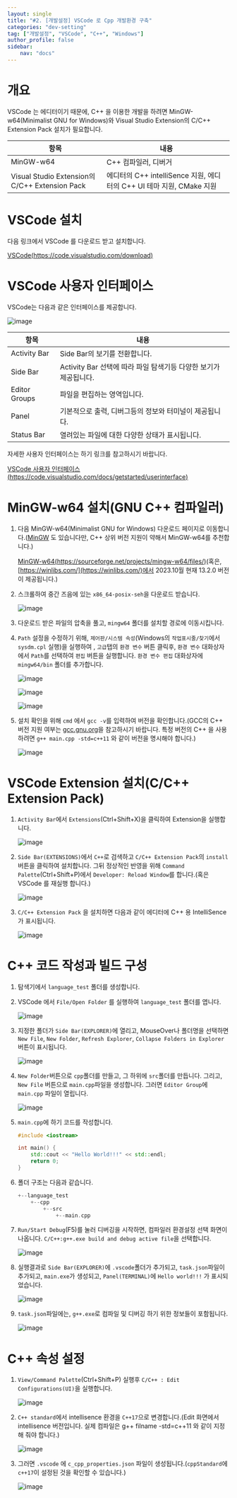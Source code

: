 ```yaml
---
layout: single
title: "#2. [개발설정] VSCode 로 Cpp 개발환경 구축"
categories: "dev-setting"
tag: ["개발설정", "VSCode", "C++", "Windows"]
author_profile: false
sidebar: 
    nav: "docs"
---
```


# 개요
VSCode 는 에디터이기 때문에, C++ 을 이용한 개발을 하려면 MinGW-w64(Minimalist GNU for Windows)와 Visual Studio Extension의 C/C++ Extension Pack 설치가 필요합니다.

|항목|내용|
|--|--|
|MinGW-w64|C++ 컴파일러, 디버거|
|Visual Studio Extension의 C/C++ Extension Pack|에디터의 C++ intelliSence 지원, 에디터의 C++ UI 테마 지원, CMake 지원|

# VSCode 설치

다음 링크에서 VSCode 를 다운로드 받고 설치합니다.

[VSCode(https://code.visualstudio.com/download)](https://code.visualstudio.com/download)

# VSCode 사용자 인터페이스

VSCode는 다음과 같은 인터페이스를 제공합니다.

![image](https://github.com/tango1202/tango1202.github.io/assets/133472501/73f52133-ffa0-46cf-b4c7-072ae90c0533)

|항목|내용|
|--|--|
|Activity Bar|Side Bar의 보기를 전환합니다.|
|Side Bar|Activity Bar 선택에 따라 파일 탐색기등 다양한 보기가 제공됩니다.|
|Editor Groups|파일을 편집하는 영역입니다.|
|Panel|기본적으로 출력, 디버그등의 정보와 터미널이 제공됩니다.|
|Status Bar|열려있는 파일에 대한 다양한 상태가 표시됩니다.|


자세한 사용자 인터페이스는 하기 링크를 참고하시기 바랍니다.

[VSCode 사용자 인터페이스(https://code.visualstudio.com/docs/getstarted/userinterface)](https://code.visualstudio.com/docs/getstarted/userinterface)

# MinGW-w64 설치(GNU C++ 컴파일러)

1. 다음 MinGW-w64(Minimalist GNU for Windows) 다운로드 페이지로 이동합니다.([MinGW](https://sourceforge.net/projects/mingw/files/latest/download) 도 있습니다만, C++ 상위 버전 지원이 약해서 MinGW-w64를 추천합니다.)

    [MinGW-w64(https://sourceforge.net/projects/mingw-w64/files/)](https://sourceforge.net/projects/mingw-w64/files/)(혹은, [https://winlibs.com/](https://winlibs.com/)에서 2023.10월 현재 13.2.0 버전이 제공됩니다.)

2. 스크롤하여 중간 즈음에 있는 `x86_64-posix-seh`을 다운로드 받습니다.

    ![image](https://github.com/tango1202/tango1202.github.io/assets/133472501/63fa79fc-b4b9-4730-942a-911296afdabf)

3. 다운로드 받은 파일의 압축을 풀고, `mingw64` 폴더를 설치할 경로에 이동시킵니다.

4. `Path` 설정을 수정하기 위해, `제어판/시스템 속성`(Windows의 `작업표시줄/찾기`에서 `sysdm.cpl` 실행)을 실행하여 , `고급`탭의 `환경 변수` 버튼 클릭후, `환경 변수` 대화상자에서 `Path`를 선택하여 `편집` 버튼을 실행합니다. `환경 변수 편집` 대화상자에 `mingw64/bin` 폴더를 추가합니다.

    ![image](https://github.com/tango1202/tango1202.github.io/assets/133472501/8f9c464d-1aec-479c-b58c-81b298764fe0)

    ![image](https://github.com/tango1202/tango1202.github.io/assets/133472501/89385f08-04f2-4a21-9086-08a52d3cd5ad)
    
    ![image](https://github.com/tango1202/tango1202.github.io/assets/133472501/d7bae65a-8cc0-4315-8e45-4c8a7bcf319c)

5. 설치 확인을 위해 `cmd` 에서 `gcc -v`를 입력하여 버전을 확인합니다.(GCC의 C++ 버전 지원 여부는 [gcc.gnu.org](https://gcc.gnu.org/projects/cxx-status.html)을 참고하시기 바랍니다. 특정 버전의 C++ 을 사용하려면 `g++ main.cpp -std=c++11` 와 같이 버전을 명시해야 합니다.)

    ![image](https://github.com/tango1202/tango1202.github.io/assets/133472501/1893d24b-2cc0-40e9-8213-5fb095543b49)

# VSCode Extension 설치(C/C++ Extension Pack)

1. `Activity Bar`에서 `Extensions`(Ctrl+Shift+X)을 클릭하여 Extension을 실행합니다.

    ![image](https://github.com/tango1202/tango1202.github.io/assets/133472501/b8516461-6468-401d-95eb-b70d5c251c80)

2. `Side Bar(EXTENSIONS)`에서 `C++`로 검색하고 `C/C++ Extension Pack`의 `install` 버튼을 클릭하여 설치합니다. 그뒤 정상적인 반영을 위해 
`Command Palette`(Ctrl+Shift+P)에서 `Developer: Reload Window`를 합니다.(혹은 VSCode 를 재실행 합니다.)

    ![image](https://github.com/tango1202/tango1202.github.io/assets/133472501/19a9a392-405e-4d93-b305-831f9d3269fc)

3. `C/C++ Extension Pack` 을 설치하면 다음과 같이 에디터에 C++ 용 IntelliSence 가 표시됩니다.

    ![image](https://github.com/tango1202/tango1202.github.io/assets/133472501/3e55881f-69c0-4ed3-9fd6-0e699d6fbd56)

# C++ 코드 작성과 빌드 구성

1. 탐색기에서 `language_test` 폴더를 생성합니다.

2. VSCode 에서 `File/Open Folder` 를 실행하여 `language_test` 폴더를 엽니다.

    ![image](https://github.com/tango1202/tango1202.github.io/assets/133472501/c86250d0-95ec-436f-90f6-bf0a620b711c)

3. 지정한 폴더가 `Side Bar(EXPLORER)`에 열리고, MouseOver나 폴더명을 선택하면 `New File`, `New Folder`, `Refresh Explorer`,  `Collapse Folders in Explorer` 버튼이 표시됩니다.

    ![image](https://github.com/tango1202/tango1202.github.io/assets/133472501/fc48b1a3-b3a8-431b-b7c0-f198af367c36)

4. `New Folder`버튼으로 `cpp`폴더를 만들고, 그 하위에 `src`폴더를 만듭니다. 그리고, `New File` 버튼으로 `main.cpp`파일을 생성합니다. 그러면 `Editor Group`에 `main.cpp` 파일이 열립니다.

    ![image](https://github.com/tango1202/tango1202.github.io/assets/133472501/a06cbe3f-9635-4465-ad84-f6245984957a)

5. `main.cpp`에 하기 코드를 작성합니다.

    ```cpp  
    #include <iostream>

    int main() {
        std::cout << "Hello World!!!" << std::endl;
        return 0;
    }
    ```
6. 폴더 구조는 다음과 같습니다. 

    ```cpp
    +--language_test
        +--cpp
            +--src
                +--main.cpp
    ```

7. `Run/Start Debug`(F5)를 눌러 디버깅을 시작하면, 컴파일러 환경설정 선택 화면이 나옵니다. `C/C++:g++.exe build and debug active file`을 선택합니다.

    ![image](https://github.com/tango1202/tango1202.github.io/assets/133472501/a5ecc208-5f0f-4ac1-aaed-c60ad2cf654a)

8. 실행결과로 `Side Bar(EXPLORER)`에 `.vscode`폴더가 추가되고, `task.json`파일이 추가되고, `main.exe`가 생성되고, `Panel(TERMINAL)`에 `Hello world!!!` 가 표시되었습니다.

    ![image](https://github.com/tango1202/tango1202.github.io/assets/133472501/24ecac76-958a-4c02-afef-fe6c5290e149)

9. `task.json`파일에는, `g++.exe`로 컴파일 및 디버깅 하기 위한 정보들이 포함됩니다.

    ![image](https://github.com/tango1202/tango1202.github.io/assets/133472501/5817ffa3-bb2d-46a9-b6cd-5952173f5a7e)

# C++ 속성 설정

1. `View/Command Palette`(Ctrl+Shift+P) 실행후  `C/C++ : Edit Configurations(UI)`을 실행합니다. 

    ![image](https://github.com/tango1202/tango1202.github.io/assets/133472501/6a371f72-d098-4bc3-9eec-dc256fae803a)

2. `C++ standard`에서 intellisence 환경을 `C++17`으로 변경합니다.(Edit 화면에서 intellisence 버전입니다. 실제 컴파일은 g++ filname -std=c++11 와 같이 지정해 줘야 합니다.)

    ![image](https://github.com/tango1202/tango1202.github.io/assets/133472501/8c524277-bbd3-467b-b4d9-da4c7bdd280e)

3. 그러면 `.vscode` 에 `c_cpp_properties.json` 파일이 생성됩니다.(`cppStandard`에 `c++17`이 설정된 것을 확인할 수 있습니다.)

    ![image](https://github.com/tango1202/tango1202.github.io/assets/133472501/09d051e4-b3f8-4627-b027-b4e0471d5b04)








